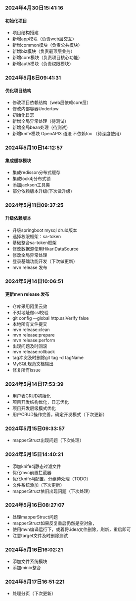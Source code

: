 ### 2024年4月30日15:41:16

#### 初始化项目

- 项目结构搭建
- 新增app模块（负责web层交互）
- 新增common模块（负责公共模块）
- 新增biz模块（负责最顶层业务）
- 新增core模块（负责项目核心功能）
- 新增auth模块（负责权限模块）

### 2024年5月8日09:41:31

#### 优化项目结构

- 修改项目依赖结构（web层依赖core层）
- 修改内部容器Undertow
- 初始化日志
- 新增全局异常处理（待测试）
- 新增全局bean处理（待测试）
- 新增knife模块 OpenAPI3 语法 不依赖fox （待深度使用）

### 2024年5月10日14:12:57

#### 集成缓存模块

- 集成redisson分布式缓存
- 集成lock4j分布式锁
- 添加jackson工具类
- 部分依赖版本升级(下次做升级)

### 2024年5月11日09:37:25

#### 升级依赖版本

- 升级springboot mysql druid版本
- 选择权限框架：sa-token
- 基础整合sa-token框架
- 修改数据源使用HikariDataSource
- 修改全局异常处理
- 登录基础功能开发（下次做更新）
- mvn release 发布

### 2024年5月14日10:06:51

#### 更新mvn release 发布

- 仓库采用阿里云效
- 不对地址做ssl校验
- git config --global http.sslVerify false
- 本地所有文件提交
- mvn release:clean
- mvn release:prepare
- mvn release:perform
- 出现问题及时回滚
- mvn release:rollback
- tag冲突及时删除git tag -d tagName
- MySQL规范文档输出
- 修复所有issue

### 2024年5月14日17:53:39

- 用户表CRUD初始化
- 项目开发结构优化，日志优化
- 项目开发层级模式优化
- 用户CRUD操作完善，确定开发模式（下次更新）

### 2024年5月15日09:33:57

- mapperStruct出现问题（下次处理）

### 2024年5月15日14:40:21

- 添加knife4j静态过滤文件
- 优化mvc前置拦截器
- 优化knife4j配置，分组待处理（TODO）
- 文件系统添加（下次更新）
- mapperStruct依旧出现问题（下次处理）

### 2024年5月16日08:27:07

- 处理mapperStruct问题
- mapperStruct如果反复重启仍然是空对象，
- 使用mvn编译运行下，或着将.idea文件删除，刷新，重启即可
- 注意target文件及时删除测试

### 2024年5月16日16:02:21

- 添加文件系统模块
- 添加minio整合

### 2024年5月17日16:51:221

- 处理分页（下次更新）